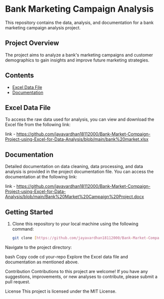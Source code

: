 
# Bank Marketing Campaign Analysis

This repository contains the data, analysis, and documentation for a bank marketing campaign analysis project. 

## Project Overview

The project aims to analyze a bank's marketing campaigns and customer demographics to gain insights and improve future marketing strategies.

## Contents

- [Excel Data File](#excel-data-file)
- [Documentation](#documentation)

## Excel Data File

To access the raw data used for analysis, you can view and download the Excel file from the following link:

link - https://github.com/jayavardhan18112000/Bank-Market-Compaign-Project-using-Excel-for-Data-Analysis/blob/main/bank%20market.xlsx

## Documentation

Detailed documentation on data cleaning, data processing, and data analysis is provided in the project documentation file. You can access the documentation at the following link:

link - https://github.com/jayavardhan18112000/Bank-Market-Compaign-Project-using-Excel-for-Data-Analysis/blob/main/Bank%20Market%20Campaign%20Project.docx

## Getting Started

1. Clone this repository to your local machine using the following command:

   ```bash
   git clone [https://github.com/jayavardhan18112000/Bank-Market-Compaign-Project-using-Excel-for-Data-Analysis]
Navigate to the project directory:

bash
Copy code
cd your-repo
Explore the Excel data file and documentation as mentioned above.

Contribution
Contributions to this project are welcome! If you have any suggestions, improvements, or new analyses to contribute, please submit a pull request.

License
This project is licensed under the MIT License.
